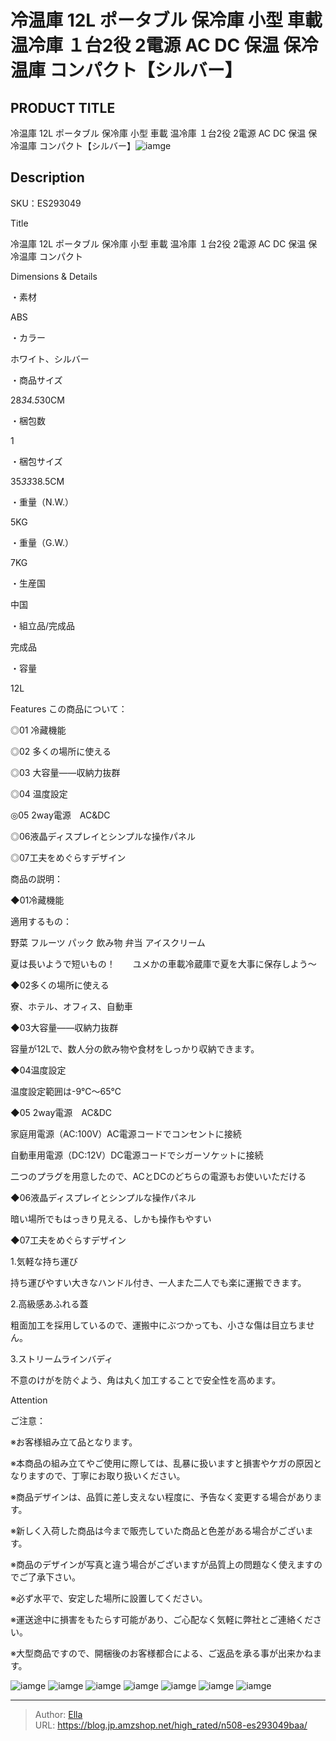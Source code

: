 # 冷温庫 12L ポータブル 保冷庫 小型 車載 温冷庫 １台2役 2電源 AC DC 保温 保冷温庫 コンパクト【シルバー】


## PRODUCT TITLE 

冷温庫 12L ポータブル 保冷庫 小型 車載 温冷庫 １台2役 2電源 AC DC 保温 保冷温庫 コンパクト【シルバー】![iamge](https://b2bfiles1.gigab2b.cn/image/wkseller/304/20220629_32a8be69ee563db2810e55a388fe8e97.jpg)

## Description

SKU：ES293049

Title

冷温庫 12L ポータブル 保冷庫 小型 車載 温冷庫 １台2役 2電源 AC DC 保温 保冷温庫 コンパクト

Dimensions &amp; Details



・素材

ABS

・カラー

ホワイト、シルバー

・商品サイズ

28*34.5*30CM

・梱包数

1

・梱包サイズ

35*33*38.5CM

・重量（N.W.）

5KG

・重量（G.W.）

7KG

・生産国

中国

・組立品/完成品

完成品

・容量

12L



Features
この商品について：

◎01 冷藏機能

◎02 多くの場所に使える

◎03 大容量――収納力抜群

◎04 温度設定

◎05 2way電源　AC&amp;DC

◎06液晶ディスプレイとシンプルな操作パネル

◎07工夫をめぐらすデザイン



商品の説明：

◆01冷藏機能

適用するもの：

野菜 フルーツ  パック  飲み物  弁当  アイスクリーム 



夏は長いようで短いもの！　　ユメかの車載冷蔵庫で夏を大事に保存しよう～



◆02多くの場所に使える

寮、ホテル、オフィス、自動車



◆03大容量――収納力抜群

容量が12Lで、数人分の飲み物や食材をしっかり収納できます。

◆04温度設定

温度設定範囲は-9℃〜65℃



◆05 2way電源　AC&amp;DC

家庭用電源（AC:100V）AC電源コードでコンセントに接続

自動車用電源（DC:12V）DC電源コードでシガーソケットに接続



二つのプラグを用意したので、ACとDCのどちらの電源もお使いいただける



◆06液晶ディスプレイとシンプルな操作パネル

暗い場所でもはっきり見える、しかも操作もやすい



◆07工夫をめぐらすデザイン

1.気軽な持ち運び

持ち運びやすい大きなハンドル付き、一人また二人でも楽に運搬できます。

2.高級感あふれる蓋

粗面加工を採用しているので、運搬中にぶつかっても、小さな傷は目立ちません。

3.ストリームラインバディ

不意のけがを防ぐよう、角は丸く加工することで安全性を高めます。







Attention



ご注意：

※お客様組み立て品となります。

※本商品の組み立てやご使用に際しては、乱暴に扱いますと損害やケガの原因となりますので、丁寧にお取り扱いください。

※商品デザインは、品質に差し支えない程度に、予告なく変更する場合があります。

※新しく入荷した商品は今まで販売していた商品と色差がある場合がございます。

※商品のデザインが写真と違う場合がございますが品質上の問題なく使えますのでご了承下さい。

※必ず水平で、安定した場所に設置してください。

※運送途中に損害をもたらす可能があり、ご心配なく気軽に弊社とご連絡ください。

※大型商品ですので、開梱後のお客様都合による、ご返品を承る事が出来かねます。









![iamge](https://b2bfiles1.gigab2b.cn/image/wkseller/304/20220629_0b363be1afd525e467a9bc8375921a28.jpg)
![iamge](https://b2bfiles1.gigab2b.cn/image/wkseller/304/20220629_013c3f74064aed89450ffbd615ecd591.jpg)
![iamge](https://b2bfiles1.gigab2b.cn/image/wkseller/304/20220629_7c1de5a5484ec0685d66499361a08e66.jpg)
![iamge](https://b2bfiles1.gigab2b.cn/image/wkseller/304/20220629_327125433370935e6d0cd477014805e4.jpg)
![iamge](https://b2bfiles1.gigab2b.cn/image/wkseller/304/20220808_570843486bd97f5ae2ffb6c5939db50e.jpg)
![iamge](https://b2bfiles1.gigab2b.cn/image/wkseller/304/20230404_21ab3135189cbcaa7cbe96416c7d4e54.jpg)
![iamge](https://b2bfiles1.gigab2b.cn/image/wkseller/304/20220629_ccca5af3fb5ba4830aa17c11e721524b.jpg)


---

> Author: [Ella](https://blog.jp.amzshop.net/)  
> URL: https://blog.jp.amzshop.net/high_rated/n508-es293049baa/  

